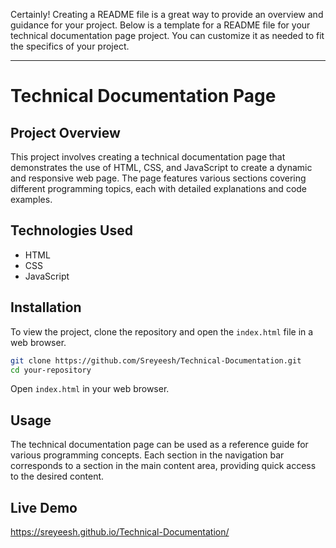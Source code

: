 Certainly! Creating a README file is a great way to provide an overview and guidance for your project. Below is a template for a README file for your technical documentation page project. You can customize it as needed to fit the specifics of your project.

---

# Technical Documentation Page

## Project Overview
This project involves creating a technical documentation page that demonstrates the use of HTML, CSS, and JavaScript to create a dynamic and responsive web page. The page features various sections covering different programming topics, each with detailed explanations and code examples.

## Technologies Used
- HTML
- CSS
- JavaScript

## Installation
To view the project, clone the repository and open the `index.html` file in a web browser.

```bash
git clone https://github.com/Sreyeesh/Technical-Documentation.git
cd your-repository
```
Open `index.html` in your web browser.

## Usage
The technical documentation page can be used as a reference guide for various programming concepts. Each section in the navigation bar corresponds to a section in the main content area, providing quick access to the desired content.

## Live Demo
https://sreyeesh.github.io/Technical-Documentation/
